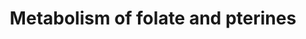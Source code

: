 ---
annotations:
- id: PW:0000140
  parent: regulatory pathway
  type: Pathway Ontology
  value: folate metabolic pathway
authors:
- ReactomeTeam
- Mkutmon
description: Folates are essential cofactors that provide one-carbon moieties in various
  states of reduction for biosynthetic reactions. Processes annotated here include
  transport reactions by which folates are taken up by cells and moved intracellularly,
  folate conjugation with glutamate (required for folate retention within a cell),
  and some of the key reactions in the generation of reduced folates and one-carbon
  derivatives of folate.  View original pathway at [http://www.reactome.org/PathwayBrowser/#DIAGRAM=196757
  Reactome].
last-edited: 2021-01-25
organisms:
- Homo sapiens
redirect_from:
- /index.php/Pathway:WP3806
- /instance/WP3806
revision: null
schema-jsonld:
- '@context': https://schema.org/
  '@id': https://wikipathways.github.io/pathways/WP3806.html
  '@type': Dataset
  creator:
    '@type': Organization
    name: WikiPathways
  description: Folates are essential cofactors that provide one-carbon moieties in
    various states of reduction for biosynthetic reactions. Processes annotated here
    include transport reactions by which folates are taken up by cells and moved intracellularly,
    folate conjugation with glutamate (required for folate retention within a cell),
    and some of the key reactions in the generation of reduced folates and one-carbon
    derivatives of folate.  View original pathway at [http://www.reactome.org/PathwayBrowser/#DIAGRAM=196757
    Reactome].
  keywords:
  - 10-formyl-THF
  - 10-formyl-THFPG
  - 2xMTHFD1
  - 2xMTHFR
  - 5,10-methenyl-THF
  - 5,10-methenyl-THFPG
  - 5,10-methylene-THF
  - 5,10-methylene-THFPG
  - 5-formyl-THFPG
  - 5-methyl-THF
  - 5-methyl-THFPG
  - ADH1L2 tetramer
  - ADP
  - 'ALDH1L1 '
  - ALDH1L1 tetramer
  - 'ALDH1L2 '
  - ATP
  - CO2
  - DHF
  - DHFR
  - 'DHFR '
  - 'DHFRL1 '
  - FOLA
  - 'FOLA '
  - FOLR2
  - 'FOLR2 '
  - FOLR2:FOLA
  - FPGS-1
  - FPGS-2
  - Gly
  - H+
  - H2O
  - HCOOH
  - L-Glu
  - L-Ser
  - 'MTHFD1 '
  - 'MTHFD1L '
  - MTHFD1L dimer
  - 'MTHFD2 '
  - MTHFD2, D2L
  - 'MTHFD2L '
  - 'MTHFR '
  - MTHFS
  - NAD+
  - NADH
  - NADP+
  - NADPH
  - PXLP-K280-SHMT2
  - 'PXLP-K280-SHMT2 '
  - 'PXLP-SHMT1 '
  - Pi
  - SHMT1 tetramer
  - SLC19A1
  - SLC25A32
  - SLC46A1
  - THF
  - THFPG
  - tetramer
  license: CC0
  name: Metabolism of folate and pterines
seo: CreativeWork
title: Metabolism of folate and pterines
wpid: WP3806
---